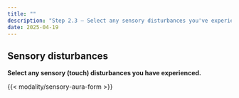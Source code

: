 ```yaml
---
title: ""
description: "Step 2.3 – Select any sensory disturbances you've experienced."
date: 2025-04-19
---
```


## Sensory disturbances

**Select any sensory (touch) disturbances you have experienced.**

<link rel="stylesheet" href="/css/symptom-check.css">

{{< modality/sensory-aura-form >}}

<script src="/js/modality/sensoryAuraStep.js"></script>
